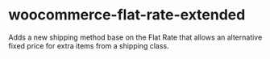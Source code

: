 woocommerce-flat-rate-extended
==============================

Adds a new shipping method base on the Flat Rate that allows an alternative fixed price for extra items from a shipping class.
